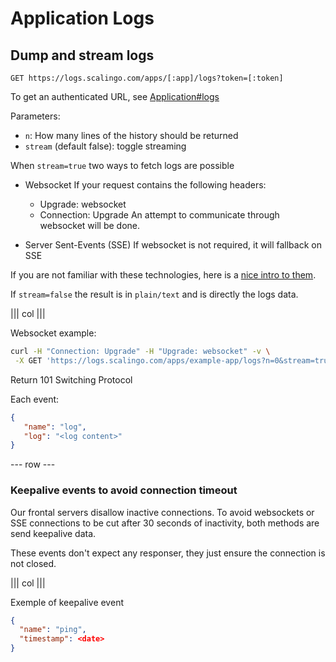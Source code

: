 # Application Logs

## Dump and stream logs

`GET https://logs.scalingo.com/apps/[:app]/logs?token=[:token]`

To get an authenticated URL, see [Application#logs](/apps.html#access-to-the-application-logs)

Parameters:

* `n`: How many lines of the history should be returned
* `stream` (default false): toggle streaming

When `stream=true` two ways to fetch logs are possible

* Websocket
  If your request contains the following headers:
  * Upgrade: websocket
  * Connection: Upgrade
  An attempt to communicate through websocket will be done.

* Server Sent-Events (SSE)
  If websocket is not required, it will fallback on SSE

If you are not familiar with these technologies, here is a [nice
intro to them](http://enterprisewebbook.com/ch8_websockets.html).

If `stream=false` the result is in `plain/text` and is directly the logs data.

||| col |||

Websocket example:

```sh
curl -H "Connection: Upgrade" -H "Upgrade: websocket" -v \
 -X GET 'https://logs.scalingo.com/apps/example-app/logs?n=0&stream=true'
```

Return 101 Switching Protocol

Each event:
```json
{
   "name": "log",
   "log": "<log content>"
}
```

--- row ---

### Keepalive events to avoid connection timeout

Our frontal servers disallow inactive connections. To avoid websockets or SSE
connections to be cut after 30 seconds of inactivity, both methods are send
keepalive data.

These events don't expect any responser, they just ensure the connection is not
closed.

||| col |||

Exemple of keepalive event

```json
{
  "name": "ping",
  "timestamp": <date>
}
```

